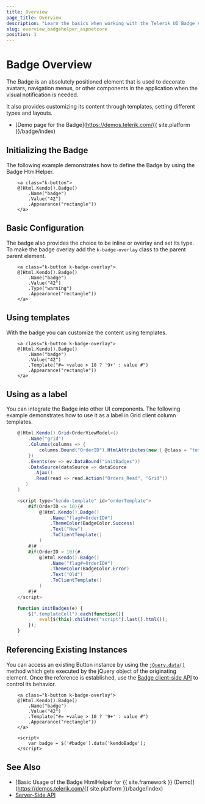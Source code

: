 ```yaml
---
title: Overview
page_title: Overview
description: "Learn the basics when working with the Telerik UI Badge HtmlHelper for {{ site.framework }}."
slug: overview_badgehelper_aspnetcore
position: 1
---
```


# Badge Overview

The Badge is an absolutely positioned element that is used to decorate avatars, navigation menus, or other components in the application when the visual notification is needed.

It also provides customizing its content through templates, setting different types and layouts.

* [Demo page for the Badge](https://demos.telerik.com/{{ site.platform }}/badge/index)

## Initializing the Badge

The following example demonstrates how to define the Badge by using the Badge HtmlHelper.


        <a class="k-button">
        @(Html.Kendo().Badge()
            .Name("badge")
            .Value("42")
            .Appearance("rectangle"))
        </a>

## Basic Configuration

The badge also provides the choice to be inline or overlay and set its type. To make the badge overlay add the `k-badge-overlay` class to the parent parent element.

        <a class="k-button k-badge-overlay">
        @(Html.Kendo().Badge()
            .Name("badge")
            .Value("42")
            .Type("warning")
            .Appearance("rectangle"))
        </a>

## Using templates

With the badge you can customize the content using templates.

        <a class="k-button k-badge-overlay">
        @(Html.Kendo().Badge()
            .Name("badge")
            .Value("42")
            .Template("#= +value > 10 ? '9+' : value #")
            .Appearance("rectangle"))
        </a>

## Using as a label

You can integrate the Badge into other UI components. The following example demonstrates how to use it as a label in Grid client column templates.

```C#
    @(Html.Kendo().Grid<OrderViewModel>()
        .Name("grid")
        .Columns(columns => {
            columns.Bound("OrderID").HtmlAttributes(new { @class = "templateCell" }).ClientTemplateId("orderTemplate");
        })
        .Events(ev => ev.DataBound("initBadges"))
        .DataSource(dataSource => dataSource
          .Ajax()
          .Read(read => read.Action("Orders_Read", "Grid"))
       )
    )

    <script type="kendo-template" id="orderTemplate">
        #if(OrderID <= 10){#
            @(Html.Kendo().Badge()
                .Name("flag#=OrderID#")
                .ThemeColor(BadgeColor.Success)
                .Text("New")
                .ToClientTemplate()
            )
        #}#
        #if(OrderID > 10){#
            @(Html.Kendo().Badge()
                .Name("flag#=OrderID#")
                .ThemeColor(BadgeColor.Error)
                .Text("Old")
                .ToClientTemplate()
            )
        #}#
    </script>
```
```JavaScript
    function initBadges(e) {
        $(".templateCell").each(function(){
            eval($(this).children("script").last().html());
        });
    }
```

## Referencing Existing Instances

You can access an existing Button instance by using the [`jQuery.data()`](https://api.jquery.com/jQuery.data/) method which gets executed by the jQuery object of the originating element. Once the reference is established, use the [Badge client-side API](https://docs.telerik.com/kendo-ui/api/javascript/ui/badge#methods) to control its behavior.

        <a class="k-button k-badge-overlay">
        @(Html.Kendo().Badge()
            .Name("badge")
            .Value("42")
            .Template("#= +value > 10 ? '9+' : value #")
            .Appearance("rectangle"))
        </a>
    
        <script>
            var badge = $('#badge').data('kendoBadge');
        </script>

## See Also

* [Basic Usage of the Badge HtmlHelper for {{ site.framework }} (Demo)](https://demos.telerik.com/{{ site.platform }}/badge/index)
* [Server-Side API](/api/badge)
